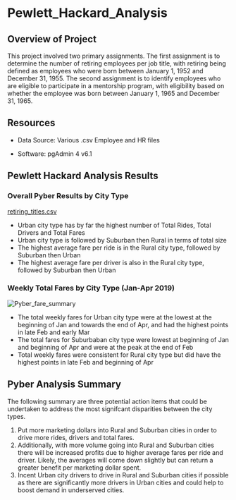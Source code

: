 # Pewlett_Hackard_Analysis

## Overview of Project

This project involved two primary assignments. The first assignment is to determine the number of retiring employees per job title, with retiring being defined as employees who were born between January 1, 1952 and December 31, 1955. The second assignment is to identify employees who are eligible to participate in a mentorship program, with eligibility based on whether the employee was born between January 1, 1965 and December 31, 1965.

## Resources

* Data Source: Various .csv Employee and HR files

* Software: pgAdmin 4 v6.1

## Pewlett Hackard Analysis Results

### Overall Pyber Results by City Type

[retiring_titles.csv](https://github.com/tharren12/Pewlett_Hackard_Analysis/files/7697827/retiring_titles.csv)


* Urban city type has by far the highest number of Total Rides, Total Drivers and Total Fares
* Urban city type is followed by Suburban then Rural in terms of total size
* The highest average fare per ride is in the Rural city type, followed by Suburban then Urban
* The highest average fare per driver is also in the Rural city type, followed by Suburban then Urban


### Weekly Total Fares by City Type (Jan-Apr 2019)


![Pyber_fare_summary](https://user-images.githubusercontent.com/92001105/143665542-7e5f6a52-4c89-470a-a56f-02b2de85bf89.png)

* The total weekly fares for Urban city type were at the lowest at the beginning of Jan and towards the end of Apr, and had the highest points in late Feb and early Mar
* The total fares for Suburbaban city type were lowest at beginning of Jan and beginning of Apr and were at the peak at the end of Feb
* Total weekly fares were consistent for Rural city type but did have the highest points in late Feb and beginning of Apr


## Pyber Analysis Summary

The following summary are three potential action items that could be undertaken to address the most signifcant disparities between the city types.

1. Put more marketing dollars into Rural and Suburban cities in order to drive more rides, drivers and total fares.
2. Additionally, with more volume going into Rural and Suburban cities there will be increased profits due to higher average fares per ride and driver. Likely, the averages will come down slightly but can return a greater benefit per marketing dollar spent.
3. Incent Urban city drivers to drive in Rural and Suburban cities if possible as there are significantly more drivers in Urban cities and could help to boost demand in underserved cities.

